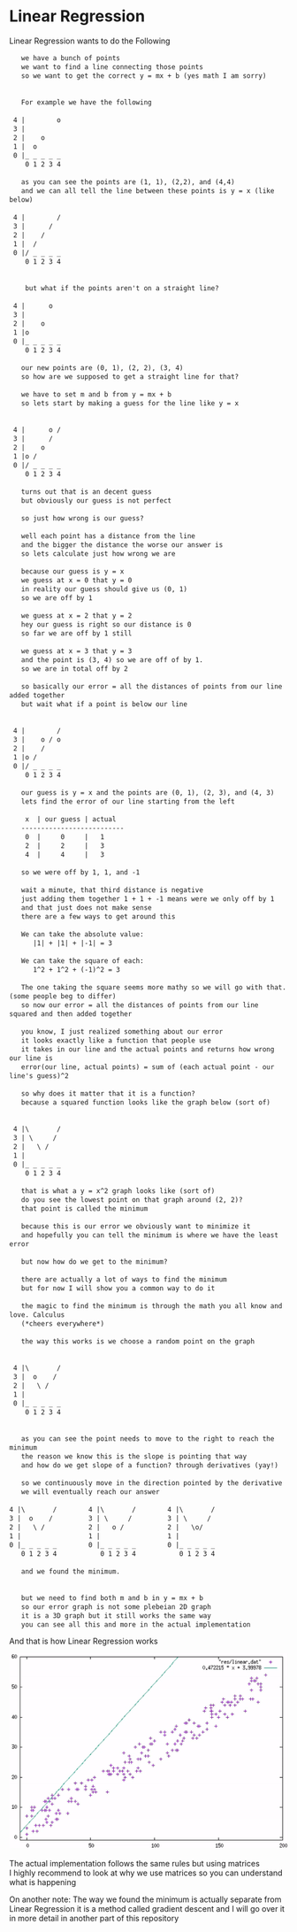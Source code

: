 # Linear Regression

Linear Regression wants to do the Following


       we have a bunch of points
       we want to find a line connecting those points
       so we want to get the correct y = mx + b (yes math I am sorry)


       For example we have the following

     4 |        o
     3 |
     2 |    o
     1 |  o
     0 |_ _ _ _ _
        0 1 2 3 4

       as you can see the points are (1, 1), (2,2), and (4,4)
       and we can all tell the line between these points is y = x (like below)

     4 |        /
     3 |      /
     2 |    /
     1 |  /
     0 |/ _ _ _ _
        0 1 2 3 4


        but what if the points aren't on a straight line?

     4 |      o
     3 |
     2 |    o
     1 |o
     0 |_ _ _ _ _
        0 1 2 3 4

       our new points are (0, 1), (2, 2), (3, 4)
       so how are we supposed to get a straight line for that?

       we have to set m and b from y = mx + b
       so lets start by making a guess for the line like y = x


     4 |      o /
     3 |      /
     2 |    o
     1 |o /
     0 |/ _ _ _ _
        0 1 2 3 4

       turns out that is an decent guess
       but obviously our guess is not perfect

       so just how wrong is our guess?

       well each point has a distance from the line
       and the bigger the distance the worse our answer is
       so lets calculate just how wrong we are

       because our guess is y = x
       we guess at x = 0 that y = 0
       in reality our guess should give us (0, 1)
       so we are off by 1

       we guess at x = 2 that y = 2
       hey our guess is right so our distance is 0
       so far we are off by 1 still

       we guess at x = 3 that y = 3
       and the point is (3, 4) so we are off of by 1.
       so we are in total off by 2

       so basically our error = all the distances of points from our line added together
       but wait what if a point is below our line


     4 |        /
     3 |    o / o
     2 |    /
     1 |o /
     0 |/ _ _ _ _
        0 1 2 3 4

       our guess is y = x and the points are (0, 1), (2, 3), and (4, 3)
       lets find the error of our line starting from the left

        x  | our guess | actual
       --------------------------
        0  |     0     |   1
        2  |     2     |   3
        4  |     4     |   3

       so we were off by 1, 1, and -1

       wait a minute, that third distance is negative
       just adding them together 1 + 1 + -1 means were we only off by 1
       and that just does not make sense
       there are a few ways to get around this

       We can take the absolute value:
          |1| + |1| + |-1| = 3

       We can take the square of each:
          1^2 + 1^2 + (-1)^2 = 3

       The one taking the square seems more mathy so we will go with that. (some people beg to differ)
       so now our error = all the distances of points from our line squared and then added together

       you know, I just realized something about our error
       it looks exactly like a function that people use
       it takes in our line and the actual points and returns how wrong our line is
       error(our line, actual points) = sum of (each actual point - our line's guess)^2

       so why does it matter that it is a function?
       because a squared function looks like the graph below (sort of)


     4 |\       /
     3 | \     /
     2 |   \ /
     1 |
     0 |_ _ _ _ _
        0 1 2 3 4

       that is what a y = x^2 graph looks like (sort of)
       do you see the lowest point on that graph around (2, 2)?
       that point is called the minimum

       because this is our error we obviously want to minimize it
       and hopefully you can tell the minimum is where we have the least error

       but now how do we get to the minimum?

       there are actually a lot of ways to find the minimum
       but for now I will show you a common way to do it

       the magic to find the minimum is through the math you all know and love. Calculus
       (*cheers everywhere*)

       the way this works is we choose a random point on the graph


     4 |\       /
     3 |  o    /
     2 |   \ /
     1 |
     0 |_ _ _ _ _
        0 1 2 3 4


       as you can see the point needs to move to the right to reach the minimum
       the reason we know this is the slope is pointing that way
       and how do we get slope of a function? through derivatives (yay!)

       so we continuously move in the direction pointed by the derivative
       we will eventually reach our answer

    4 |\       /        4 |\       /        4 |\       /
    3 |  o    /         3 | \     /         3 | \     /
    2 |   \ /           2 |   o /           2 |   \o/
    1 |                 1 |                 1 |    
    0 |_ _ _ _ _        0 |_ _ _ _ _        0 |_ _ _ _ _
       0 1 2 3 4           0 1 2 3 4           0 1 2 3 4

       and we found the minimum.


       but we need to find both m and b in y = mx + b
       so our error graph is not some plebeian 2D graph
       it is a 3D graph but it still works the same way
       you can see all this and more in the actual implementation

And that is how Linear Regression works

![alt text](res/regression.gif)

The actual implementation follows the same rules but using matrices  
I highly recommend to look at why we use matrices so you can understand what is happening

On another note:
The way we found the minimum is actually separate from Linear Regression
it is a method called gradient descent and I will go over it in more detail in another part of this repository
